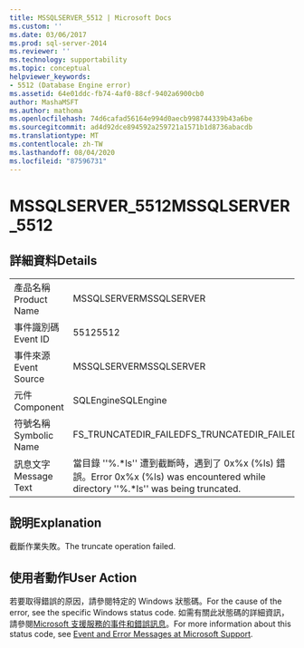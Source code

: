 ```yaml
---
title: MSSQLSERVER_5512 | Microsoft Docs
ms.custom: ''
ms.date: 03/06/2017
ms.prod: sql-server-2014
ms.reviewer: ''
ms.technology: supportability
ms.topic: conceptual
helpviewer_keywords:
- 5512 (Database Engine error)
ms.assetid: 64e01ddc-fb74-4af0-88cf-9402a6900cb0
author: MashaMSFT
ms.author: mathoma
ms.openlocfilehash: 74d6cafad56164e994d0aecb998744339b43a6be
ms.sourcegitcommit: ad4d92dce894592a259721a1571b1d8736abacdb
ms.translationtype: MT
ms.contentlocale: zh-TW
ms.lasthandoff: 08/04/2020
ms.locfileid: "87596731"
---
```

# <a name="mssqlserver_5512"></a><span data-ttu-id="deb51-102">MSSQLSERVER_5512</span><span class="sxs-lookup"><span data-stu-id="deb51-102">MSSQLSERVER_5512</span></span>
    
## <a name="details"></a><span data-ttu-id="deb51-103">詳細資料</span><span class="sxs-lookup"><span data-stu-id="deb51-103">Details</span></span>  
  
|||  
|-|-|  
|<span data-ttu-id="deb51-104">產品名稱</span><span class="sxs-lookup"><span data-stu-id="deb51-104">Product Name</span></span>|<span data-ttu-id="deb51-105">MSSQLSERVER</span><span class="sxs-lookup"><span data-stu-id="deb51-105">MSSQLSERVER</span></span>|  
|<span data-ttu-id="deb51-106">事件識別碼</span><span class="sxs-lookup"><span data-stu-id="deb51-106">Event ID</span></span>|<span data-ttu-id="deb51-107">5512</span><span class="sxs-lookup"><span data-stu-id="deb51-107">5512</span></span>|  
|<span data-ttu-id="deb51-108">事件來源</span><span class="sxs-lookup"><span data-stu-id="deb51-108">Event Source</span></span>|<span data-ttu-id="deb51-109">MSSQLSERVER</span><span class="sxs-lookup"><span data-stu-id="deb51-109">MSSQLSERVER</span></span>|  
|<span data-ttu-id="deb51-110">元件</span><span class="sxs-lookup"><span data-stu-id="deb51-110">Component</span></span>|<span data-ttu-id="deb51-111">SQLEngine</span><span class="sxs-lookup"><span data-stu-id="deb51-111">SQLEngine</span></span>|  
|<span data-ttu-id="deb51-112">符號名稱</span><span class="sxs-lookup"><span data-stu-id="deb51-112">Symbolic Name</span></span>|<span data-ttu-id="deb51-113">FS_TRUNCATEDIR_FAILED</span><span class="sxs-lookup"><span data-stu-id="deb51-113">FS_TRUNCATEDIR_FAILED</span></span>|  
|<span data-ttu-id="deb51-114">訊息文字</span><span class="sxs-lookup"><span data-stu-id="deb51-114">Message Text</span></span>|<span data-ttu-id="deb51-115">當目錄 ''%.\*ls'' 遭到截斷時，遇到了 0x%x (%ls) 錯誤。</span><span class="sxs-lookup"><span data-stu-id="deb51-115">Error 0x%x (%ls) was encountered while directory ''%.\*ls'' was being truncated.</span></span>|  
  
## <a name="explanation"></a><span data-ttu-id="deb51-116">說明</span><span class="sxs-lookup"><span data-stu-id="deb51-116">Explanation</span></span>  
 <span data-ttu-id="deb51-117">截斷作業失敗。</span><span class="sxs-lookup"><span data-stu-id="deb51-117">The truncate operation failed.</span></span>  
  
## <a name="user-action"></a><span data-ttu-id="deb51-118">使用者動作</span><span class="sxs-lookup"><span data-stu-id="deb51-118">User Action</span></span>  
 <span data-ttu-id="deb51-119">若要取得錯誤的原因，請參閱特定的 Windows 狀態碼。</span><span class="sxs-lookup"><span data-stu-id="deb51-119">For the cause of the error, see the specific Windows status code.</span></span> <span data-ttu-id="deb51-120">如需有關此狀態碼的詳細資訊，請參閱[Microsoft 支援服務的事件和錯誤訊息](https://support.microsoft.com/search?query=events%20and%20error%20messages)。</span><span class="sxs-lookup"><span data-stu-id="deb51-120">For more information about this status code, see [Event and Error Messages at Microsoft Support](https://support.microsoft.com/search?query=events%20and%20error%20messages).</span></span>  
  
  
